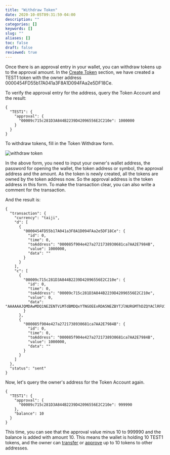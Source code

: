 ```yaml
---
title: "Withdraw Token"
date: 2020-10-05T09:31:59-04:00
description: ""
categories: []
keywords: []
slug: ""
aliases: []
toc: false
draft: false
reviewed: true
---
```


Once there is an approval entry in your wallet, you can withdraw tokens up to the approval amount. In the [Create Token](/application/taiji-token/create-token/) section, we have created a TEST1 token with the owner address 0000454FD55b17A041a3F8A1D094FAa2e5DF18Ce. 

To verify the approval entry for the address, query the Token Account and the result: 

```
{
  "TEST1": {
    "approval": {
      "00009c715c281D3A844B2239D42096556E2C210e": 1000000
    }
  }
}

```

To withdraw tokens, fill in the Token Withdraw form. 

![withdraw token](/images/withdraw-token.png)

In the above form, you need to input your owner's wallet address, the password for opening the wallet, the token address or symbol, the approval address and the amount. As the token is newly created, all the tokens are owned by the token address now. So the approval address is the token address in this form. To make the transaction clear, you can also write a comment for the transaction. 


And the result is: 

```
{
  "transaction": {
    "currency": "taiji",
    "d": [
      {
        "0000454FD55b17A041a3F8A1D094FAa2e5DF18Ce": {
          "id": 0,
          "time": 0,
          "toAddress": "000085f904e427a2721738930681ca7AA2E7984B",
          "value": 1000000,
          "data": ""
        }
      }
    ],
    "c": [
      {
        "00009c715c281D3A844B2239D42096556E2C210e": {
          "id": 0,
          "time": 0,
          "toAddress": "00009c715c281D3A844B2239D42096556E2C210e",
          "value": 0,
          "data": "AAAAAAJQMDAwMDQ1NEZENTViMTdBMDQxYTNGOEExRDA5NEZBYTJlNURGMThDZQYAClRFU1QxUDAwMDA5YzcxNWMyODFEM0E4NDRCMjIzOUQ0MjA5NjU1NkUyQzIxMGUUigF7ImNvbW1lbnQiOiJXaXRoZHJhdyBmcm9tIHRoZSB0b2tlbiBhZGRyZXNzIHRvIHRoZSBvd25lcidzIGFkZHJlc3MuIn2aoviPn10="
        }
      },
      {
        "000085f904e427a2721738930681ca7AA2E7984B": {
          "id": 0,
          "time": 0,
          "toAddress": "000085f904e427a2721738930681ca7AA2E7984B",
          "value": 1000000,
          "data": ""
        }
      }
    ]
  },
  "status": "sent"
}
```

Now, let's query the owner's address for the Token Account again. 

```
{
  "TEST1": {
    "approval": {
      "00009c715c281D3A844B2239D42096556E2C210e": 999990
    },
    "balance": 10
  }
}
```

This time, you can see that the approval value minus 10 to 999990 and the balance is added with amount 10. This means the wallet is holding 10 TEST1 tokens, and the owner can [transfer](/application/taiji-token/transfer-token/) or [approve](/application/taiji-token/approve-token/) up to 10 tokens to other addresses. 

